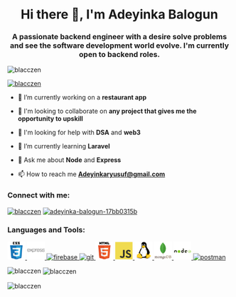 <h1 align="center">Hi there 👋, I'm Adeyinka Balogun</h1>
<h3 align="center">A passionate backend engineer with a desire solve problems and see the software development world evolve. I'm currently open to backend roles.</h3>

<p align="left"> <img src="https://komarev.com/ghpvc/?username=blacczen&label=Profile%20views&color=0e75b6&style=flat" alt="blacczen" /> </p>

<p align="left"> <a href="https://twitter.com/blacczen" target="blank"><img src="https://img.shields.io/twitter/follow/blacczen?logo=twitter&style=for-the-badge" alt="blacczen" /></a> </p>

- 🔭 I’m currently working on a **restaurant app**

- 👯 I'm looking to collaborate on **any project that gives me the opportunity to upskill**

- 🤝 I'm looking for help with **DSA** and **web3**

- 🌱 I’m currently learning **Laravel** 

- 💬 Ask me about **Node** and **Express**

- 📫 How to reach me **Adeyinkaryusuf@gmail.com**

<h3 align="left">Connect with me:</h3>
<p align="left">
<a href="https://twitter.com/blacczen" target="blank"><img align="center" src="https://raw.githubusercontent.com/rahuldkjain/github-profile-readme-generator/master/src/images/icons/Social/twitter.svg" alt="blacczen" height="30" width="40" /></a>
<a href="https://linkedin.com/in/adeyinka-balogun-17bb0315b" target="blank"><img align="center" src="https://raw.githubusercontent.com/rahuldkjain/github-profile-readme-generator/master/src/images/icons/Social/linked-in-alt.svg" alt="adeyinka-balogun-17bb0315b" height="30" width="40" /></a>
</p>

<h3 align="left">Languages and Tools:</h3>
<p align="left"> <a href="https://www.w3schools.com/css/" target="_blank" rel="noreferrer"> <img src="https://raw.githubusercontent.com/devicons/devicon/master/icons/css3/css3-original-wordmark.svg" alt="css3" width="40" height="40"/> </a> <a href="https://expressjs.com" target="_blank" rel="noreferrer"> <img src="https://raw.githubusercontent.com/devicons/devicon/master/icons/express/express-original-wordmark.svg" alt="express" width="40" height="40"/> </a> <a href="https://firebase.google.com/" target="_blank" rel="noreferrer"> <img src="https://www.vectorlogo.zone/logos/firebase/firebase-icon.svg" alt="firebase" width="40" height="40"/> </a> <a href="https://git-scm.com/" target="_blank" rel="noreferrer"> <img src="https://www.vectorlogo.zone/logos/git-scm/git-scm-icon.svg" alt="git" width="40" height="40"/> </a> <a href="https://www.w3.org/html/" target="_blank" rel="noreferrer"> <img src="https://raw.githubusercontent.com/devicons/devicon/master/icons/html5/html5-original-wordmark.svg" alt="html5" width="40" height="40"/> </a> <a href="https://developer.mozilla.org/en-US/docs/Web/JavaScript" target="_blank" rel="noreferrer"> <img src="https://raw.githubusercontent.com/devicons/devicon/master/icons/javascript/javascript-original.svg" alt="javascript" width="40" height="40"/> </a> <a href="https://www.linux.org/" target="_blank" rel="noreferrer"> <img src="https://raw.githubusercontent.com/devicons/devicon/master/icons/linux/linux-original.svg" alt="linux" width="40" height="40"/> </a> <a href="https://www.mongodb.com/" target="_blank" rel="noreferrer"> <img src="https://raw.githubusercontent.com/devicons/devicon/master/icons/mongodb/mongodb-original-wordmark.svg" alt="mongodb" width="40" height="40"/> </a> <a href="https://nodejs.org" target="_blank" rel="noreferrer"> <img src="https://raw.githubusercontent.com/devicons/devicon/master/icons/nodejs/nodejs-original-wordmark.svg" alt="nodejs" width="40" height="40"/> </a> <!--<a href="https://www.postgresql.org" target="_blank" rel="noreferrer"> <img src="https://raw.githubusercontent.com/devicons/devicon/master/icons/postgresql/postgresql-original-wordmark.svg" alt="postgresql" width="40" height="40"/> </a>--> <a href="https://postman.com" target="_blank" rel="noreferrer"> <img src="https://www.vectorlogo.zone/logos/getpostman/getpostman-icon.svg" alt="postman" width="40" height="40"/> </a> <!-- <a href="https://tailwindcss.com/" target="_blank" rel="noreferrer"> <img src="https://www.vectorlogo.zone/logos/tailwindcss/tailwindcss-icon.svg" alt="tailwind" width="40" height="40"/> </a>--> <!--<a href="https://www.typescriptlang.org/" target="_blank" rel="noreferrer"> <img src="https://raw.githubusercontent.com/devicons/devicon/master/icons/typescript/typescript-original.svg" alt="typescript" width="40" height="40"/> </a>--></p>

<p><img align="left" src="https://github-readme-stats.vercel.app/api/top-langs?username=blacczen&show_icons=true&locale=en&layout=compact" alt="blacczen" /></p>

<p>&nbsp;<img align="center" src="https://github-readme-stats.vercel.app/api?username=blacczen&show_icons=true&locale=en" alt="blacczen" /></p>

<p><img align="center" src="https://github-readme-streak-stats.herokuapp.com/?user=blacczen&" alt="blacczen" /></p>
